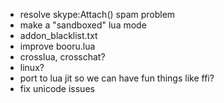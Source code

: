 * resolve skype:Attach() spam problem
* make a "sandboxed" lua mode
* addon_blacklist.txt
* improve booru.lua
* crosslua, crosschat?
* linux?
* port to lua jit so we can have fun things like ffi?
* fix unicode issues